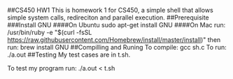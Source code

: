 ##CS450 HW1
This is homework 1 for CS450, a simple shell that allows simple system calls, redireciton and parallel execution.
##Prerequisite
###Install GNU
####On Ubuntu
sudo apt-get install GNU
####On Mac
run:
/usr/bin/ruby -e "$(curl -fsSL https://raw.githubusercontent.com/Homebrew/install/master/install)"
then run:
brew install GNU
##Compilling and Runing
To compile: gcc sh.c
To run:  ./a.out
##Testing
My test cases are in t.sh.

To test my program run: ./a.out < t.sh
